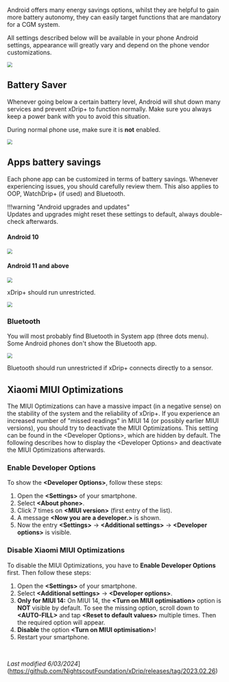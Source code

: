 Android offers many energy savings options, whilst they are helpful to gain more battery autonomy, they can easily target functions that are mandatory for a CGM system.

All settings described below will be available in your phone Android settings, appearance will greatly vary and depend on the phone vendor customizations.

<img src="../images/AS.png" style="zoom:75%;" />

## Battery Saver

Whenever going below a certain battery level, Android will shut down many services and prevent xDrip+ to function normally.  Make sure you always keep a power bank with you to avoid this situation.

During normal phone use, make sure it is **not** enabled.

<img src="../images/AS-BS.png" style="zoom:75%;" />

## Apps battery savings

Each phone app can be customized in terms of battery savings. Whenever experiencing issues, you should carefully review them. This also applies to OOP, WatchDrip+ (if used) and Bluetooth.

!!!warning "Android upgrades and updates"  
    Updates and upgrades might reset these settings to default, always double-check afterwards.

#### Android 10

<img src="../images/AS-Apps-DO.png" style="zoom:75%;" />

#### Android 11 and above

<img src="../images/AS-Apps.png" style="zoom:75%;" />

xDrip+ should run unrestricted.

<img src="../images/AS-Apps-UR.png" style="zoom:75%;" />

### Bluetooth

You will most probably find Bluetooth in System app (three dots menu).  
Some Android phones don't show the Bluetooth app.

<img src="../images/AS-Apps-SA.png" style="zoom:75%;" />

Bluetooth should run unrestricted if xDrip+ connects directly to a sensor.

## Xiaomi MIUI Optimizations

The MIUI Optimizations can have a massive impact (in a negative sense) on the stability of the system and the reliability of xDrip+.
If you experience an increased number of "missed readings" in MIUI 14 (or possibly earlier MIUI versions), you should try to deactivate the MIUI Optimizations.
This setting can be found in the \<Developer Options\>, which are hidden by default. The following describes how to display the \<Developer Options\> and deactivate the MIUI Optimizations afterwards.

### Enable Developer Options

To show the **\<Developer Options\>**, follow these steps:

1. Open the **\<Settings\>** of your smartphone.
2. Select **\<About phone\>**.
3. Click 7 times on **\<MIUI version\>** (first entry of the list).
4. A message **\<Now you are a developer.\>** is shown.
5. Now the entry **\<Settings\>** \-\> **\<Additional settings\>** \-\> **\<Developer options\>** is visible.

### Disable Xiaomi MIUI Optimizations

To disable the MIUI Optimizations, you have to **Enable Developer Options** first. Then follow these steps:

1. Open the **\<Settings\>** of your smartphone.
2. Select **\<Additional settings\>** \-\> **\<Developer options\>**.
3. **Only for MIUI 14:** On MIUI 14, the **\<Turn on MIUI optimisation\>** option is **NOT** visible by default. To see the missing option, scroll down to **\<AUTO-FILL\>** and tap **\<Reset to default values\>** multiple times. Then the required option will appear.
4. **Disable** the option **\<Turn on MIUI optimisation\>**!
5. Restart your smartphone.

</br>

*Last modified 6/03/2024*](https://github.com/NightscoutFoundation/xDrip/releases/tag/2023.02.26)